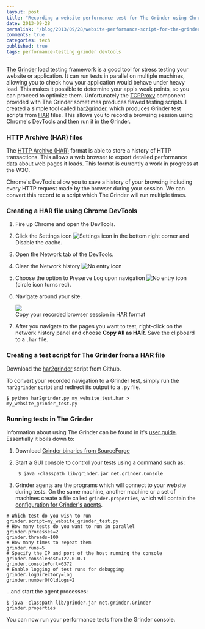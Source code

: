```yaml
---
layout: post
title: "Recording a website performance test for The Grinder using Chrome DevTools"
date: 2013-09-28
permalink: "/blog/2013/09/28/website-performance-script-for-the-grinder-using-har2grinder/"
comments: true
categories: tech
published: true
tags: performance-testing grinder devtools
---
```


[The Grinder][grinder] load testing framework is a good tool for stress testing your website or application. It can run tests in parallel on multiple machines, allowing you to check how your application would behave under heavy load. This makes it possible to determine your app's weak points, so you can proceed to optimize them. Unfortunately the [TCPProxy][tcpproxy] component provided with The Grinder sometimes produces flawed testing scripts. 
I created a simple tool called [har2grinder][har2grinder], which produces Grinder test scripts from [HAR][har] files. This allows you to record a browsing session using Chrome's DevTools and then run it in the Grinder.

<!-- more -->


### HTTP Archive (HAR) files

The [HTTP Archive (HAR)][har] format is able to store a history of HTTP transactions. This allows a web browser to export detailed performance data about web pages it loads. This format is currently a work in progress at the W3C.

Chrome's DevTools allow you to save a history of your browsing including every HTTP request made by the browser during your session. We can convert this record to a script which The Grinder will run multiple times.

### Creating a HAR file using Chrome DevTools

1. Fire up Chrome and open the DevTools.

2. Click the Settings icon 
![Settings icon](/images/illustrations/2013-09-28/gear_icon.png) in the bottom right corner and Disable the cache.

3. Open the Network tab of the DevTools.

4. Clear the Network history 
![No entry icon](/images/illustrations/2013-09-28/clear_icon.png)

5. Choose the option to Preserve Log upon navigation 
![No entry icon](/images/illustrations/2013-09-28/record_icon.png)
(circle icon turns red).

6. Navigate around your site.

    <div class="figure">
    <img src="/images/illustrations/2013-09-28/recording_session.png">
    <div class="legend">Copy your recorded browser session in HAR format</div>
    </div>

7. After you navigate to the pages you want to test, right-click on the network history panel and choose **Copy All as HAR**. Save the clipboard to a `.har` file.



### Creating a test script for The Grinder from a HAR file

Download the [har2grinder][har2grinder] script from Github.

To convert your recorded navigation to a Grinder test, simply run the `har2grinder` script and redirect its output to a `.py` file.

    $ python har2grinder.py my_website_test.har > my_website_grinder_test.py


### Running tests in The Grinder

Information about using The Grinder can be found in it's [user guide][grinder_manual]. Essentially it boils down to:

1. Download [Grinder binaries from SourceForge][grinder_binaries]
2. Start a GUI console to control your tests using a command such as:

        $ java -classpath lib/grinder.jar net.grinder.Console

3. Grinder agents are the programs which will connect to your website during tests. On the same machine, another machine or a set of machines create a file called `grinder.properties`, which will contain the [configuration for Grinder's agents][grinder_properties].

``` properties grinder.properties
# Which test do you wish to run
grinder.script=my_website_grinder_test.py
# How many tests do you want to run in parallel
grinder.processes=2
grinder.threads=100
# How many times to repeat them
grinder.runs=5
# Specify the IP and port of the host running the console
grinder.consoleHost=127.0.0.1
grinder.consolePort=6372
# Enable logging of test runs for debugging
grinder.logDirectory=log
grinder.numberOfOldLogs=2
```

...and start the agent processes:

    $ java -classpath lib/grinder.jar net.grinder.Grinder grinder.properties

You can now run your performance tests from the Grinder console.


[grinder]: http://grinder.sourceforge.net  "The Grinder, a Java Load Testing Framework"
[grinder_manual]: http://grinder.sourceforge.net/g3/getting-started.html#howtostart "Getting started with The Grinder"
[grinder_binaries]: http://sourceforge.net/projects/grinder/ "Grinder Binaries on SourceForge"
[grinder_properties]: http://grinder.sourceforge.net/g3/properties.html "Grinder Properties file"
[har]: https://dvcs.w3.org/hg/webperf/raw-file/tip/specs/HAR/Overview.html "HTTP Archive (HAR) format"
[tcpproxy]: http://grinder.sourceforge.net/g3/tcpproxy.html "The Grinder's TCPProxy"
[har2grinder]: http://github.com/postrational/har2grinder/ "har2grinder on GitHub"